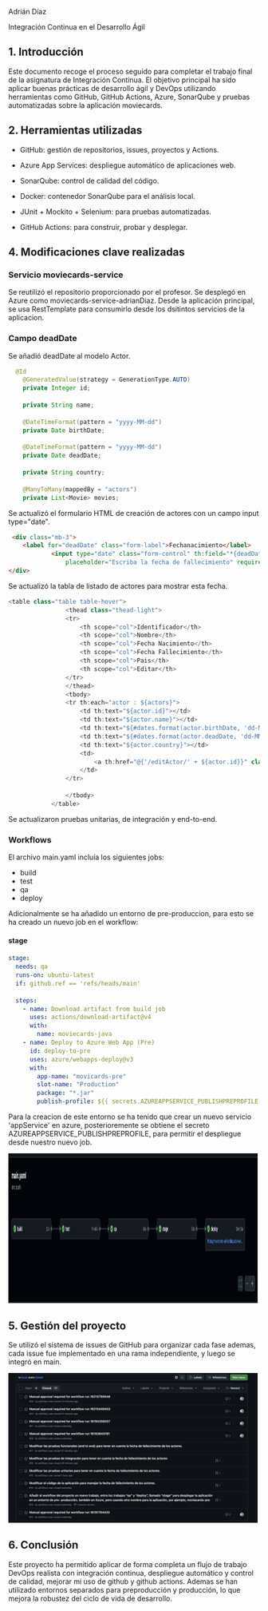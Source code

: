 Adrián Díaz

Integración Continua en el Desarrollo Ágil

## 1. Introducción

Este documento recoge el proceso seguido para completar el trabajo final de la asignatura de Integración Continua. El objetivo principal ha sido aplicar buenas prácticas de desarrollo ágil y DevOps utilizando herramientas como GitHub, GitHub Actions, Azure, SonarQube y pruebas automatizadas sobre la aplicación moviecards.

## 2. Herramientas utilizadas

- GitHub: gestión de repositorios, issues, proyectos y Actions.

- Azure App Services: despliegue automático de aplicaciones web.

- SonarQube: control de calidad del código.

- Docker: contenedor SonarQube para el análisis local.

- JUnit + Mockito + Selenium: para pruebas automatizadas.

- GitHub Actions: para construir, probar y desplegar.

## 4. Modificaciones clave realizadas

### Servicio moviecards-service

Se reutilizó el repositorio proporcionado por el profesor. Se desplegó en Azure como moviecards-service-adrianDiaz. Desde la aplicación principal, se usa RestTemplate para consumirlo desde los dsitintos servicios de la aplicacion.

### Campo deadDate

Se añadió deadDate al modelo Actor.

```java
  @Id
    @GeneratedValue(strategy = GenerationType.AUTO)
    private Integer id;

    private String name;

    @DateTimeFormat(pattern = "yyyy-MM-dd")
    private Date birthDate;

    @DateTimeFormat(pattern = "yyyy-MM-dd")
    private Date deadDate;

    private String country;

    @ManyToMany(mappedBy = "actors")
    private List<Movie> movies;

```

Se actualizó el formulario HTML de creación de actores con un campo input type="date".

```HTML
 <div class="mb-3">
    <label for="deadDate" class="form-label">Fechanacimiento</label>
            <input type="date" class="form-control" th:field="*{deadDate}" id="deadDate" name="deadDate"
                placeholder="Escriba la fecha de fallecimiento" required="required" />
</div>
```

Se actualizó la tabla de listado de actores para mostrar esta fecha.

```java
<table class="table table-hover">
                <thead class="thead-light">
                <tr>
                    <th scope="col">Identificador</th>
                    <th scope="col">Nombre</th>
                    <th scope="col">Fecha Nacimiento</th>
                    <th scope="col">Fecha Fallecimiento</th>
                    <th scope="col">Pais</th>
                    <th scope="col">Editar</th>
                </tr>
                </thead>
                <tbody>
                <tr th:each="actor : ${actors}">
                    <td th:text="${actor.id}"></td>
                    <td th:text="${actor.name}"></td>
                    <td th:text="${#dates.format(actor.birthDate, 'dd-MM-yyyy')}"></td>
                    <td th:text="${#dates.format(actor.deadDate, 'dd-MM-yyyy')}"></td>
                    <td th:text="${actor.country}"></td>
                    <td>
                        <a th:href="@{'/editActor/' + ${actor.id}}" class="btn btn-primary">Editar</a>
                    </td>
                </tr>

                </tbody>
            </table>
```

Se actualizaron pruebas unitarias, de integración y end-to-end.

### Workflows

El archivo main.yaml incluía los siguientes jobs:

- build
- test
- qa
- deploy

Adicionalmente se ha añadido un entorno de pre-produccion, para esto se ha creado un nuevo job en el workflow:

#### stage

```yml
stage:
  needs: qa
  runs-on: ubuntu-latest
  if: github.ref == 'refs/heads/main'

  steps:
    - name: Download artifact from build job
      uses: actions/download-artifact@v4
      with:
        name: moviecards-java
    - name: Deploy to Azure Web App (Pre)
      id: deploy-to-pre
      uses: azure/webapps-deploy@v3
      with:
        app-name: "movicards-pre"
        slot-name: "Production"
        package: "*.jar"
        publish-profile: ${{ secrets.AZUREAPPSERVICE_PUBLISHPREPROFILE }}
```

Para la creacion de este entorno se ha tenido que crear un nuevo servicio 'appService' en azure, posterioremente se obtiene el secreto AZUREAPPSERVICE_PUBLISHPREPROFILE, para permitir el despliegue desde nuestro nuevo job.

<img src="imagenJobs.png" alt="Description" width="500" height="300">

## 5. Gestión del proyecto

Se utilizó el sistema de issues de GitHub para organizar cada fase ademas, cada issue fue implementado en una rama independiente, y luego se integró en main.

<img src="imagenGitHUb.png" alt="Description" width="500" height="300">

## 6. Conclusión

Este proyecto ha permitido aplicar de forma completa un flujo de trabajo DevOps realista con integración continua, despliegue automático y control de calidad, mejorar mi uso de github y github actions.
Ademas se han utilizado entornos separados para preproducción y producción, lo que mejora la robustez del ciclo de vida de desarrollo.
